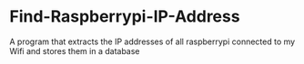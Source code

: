 # Find-Raspberrypi-IP-Address
A program that extracts the IP addresses of all raspberrypi connected to my Wifi and stores them in a database
